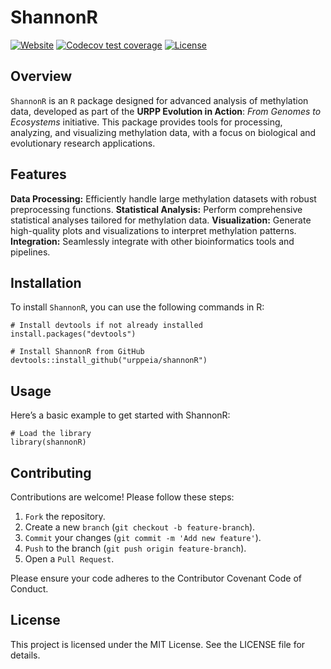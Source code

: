 # ShannonR

[![Website](https://github.com/urppeia/shannonR/actions/workflows/pkgdown.yaml/badge.svg)](https://github.com/urppeia/shannonR/actions/workflows/pkgdown.yaml)
[![Codecov test coverage](https://codecov.io/gh/urppeia/shannonR/branch/main/graph/badge.svg)](https://codecov.io/gh/urppeia/shannonR)
[![License](https://img.shields.io/github/license/urppeia/shannonR)](https://github.com/urppeia/shannonR/blob/main/LICENSE)

## Overview
`ShannonR` is an `R` package designed for advanced analysis of 
methylation data, developed as part of the **URPP Evolution in Action**: 
_From Genomes to Ecosystems_ initiative. This package provides tools 
for processing, analyzing, and visualizing methylation data, 
with a focus on biological and evolutionary research applications.

## Features

**Data Processing:** Efficiently handle large methylation datasets with
robust preprocessing functions.
**Statistical Analysis:** Perform comprehensive statistical analyses 
tailored for methylation data.
**Visualization:** Generate high-quality plots and visualizations to 
interpret methylation patterns.
**Integration:** Seamlessly integrate with other bioinformatics tools 
and pipelines.

## Installation
To install `ShannonR`, you can use the following commands in R:

```
# Install devtools if not already installed
install.packages("devtools")

# Install ShannonR from GitHub
devtools::install_github("urppeia/shannonR")
```

## Usage
Here’s a basic example to get started with ShannonR:

```
# Load the library
library(shannonR)
```

## Contributing
Contributions are welcome! Please follow these steps:

1. `Fork` the repository.
2. Create a new `branch` (`git checkout -b feature-branch`).
3. `Commit` your changes (`git commit -m 'Add new feature'`).
4. `Push` to the branch (`git push origin feature-branch`).
5. Open a `Pull Request`.

Please ensure your code adheres to the Contributor Covenant Code of Conduct.

## License
This project is licensed under the MIT License. See the LICENSE file for details.
